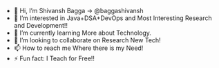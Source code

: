 - 👋 Hi, I’m Shivansh Bagga -> @baggashivansh
- 👀 I’m interested in Java+DSA+DevOps and Most Interesting Research and Development!!
- 🌱 I’m currently learning More about Technology.
- 💞️ I’m looking to collaborate on Research New Tech!
- 📫 How to reach me Where there is my Need!
- ⚡ Fun fact: I Teach for Free!!

<!---
baggashivansh/baggashivansh is a ✨ special ✨ repository because its `README.md` (this file) appears on your GitHub profile.
You can click the Preview link to take a look at your changes.
--->
